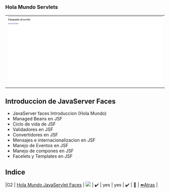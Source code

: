 ### Hola Mundo Servlets

<table align="center" >
  <tr>
    <td align="center" style="padding=0;width=50%;">
      <img align="center" style="padding=0;" src="../images/llamandoServlets.png" />
    </td>
  </tr>
</table>


## Introduccion de JavaServer Faces

- JavaServer  faces Introduccion (Hola Mundo)
- Managed Beans en JSF
- Ciclo de vida de JSF
- Validadores en JSF
- Convertidores en JSF
- Mensajes e internacionalizacion en JSF
- Manejo de Eventos en JSF
- Manejo de compones en JSF
- Facelets y Templates en JSF

## Indice

|G2       | [Hola Mundo JavaServlet Faces](https://github.com/BrianMarquez3/Learning-Java/tree/main/HolaMundoJSF)  | <img src="https://media.giphy.com/media/9DaWtzJV7WZpxQVzNz/giphy.gif" width="17px">  | ✔️ | yes | yes | ✔️ | 💾 | [⬅️Atras](#JavaServlet-Faces) |